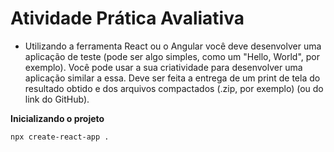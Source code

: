 # Atividade Prática Avaliativa
- Utilizando a ferramenta React ou o Angular você deve desenvolver uma aplicação de teste (pode ser algo simples, como um "Hello, World", por exemplo). Você pode usar a sua criatividade para desenvolver uma aplicação similar a essa.
Deve ser feita a entrega de um print de tela do resultado obtido e dos arquivos compactados (.zip, por exemplo) (ou do link do GitHub).

**Inicializando o projeto**
```
npx create-react-app .
```